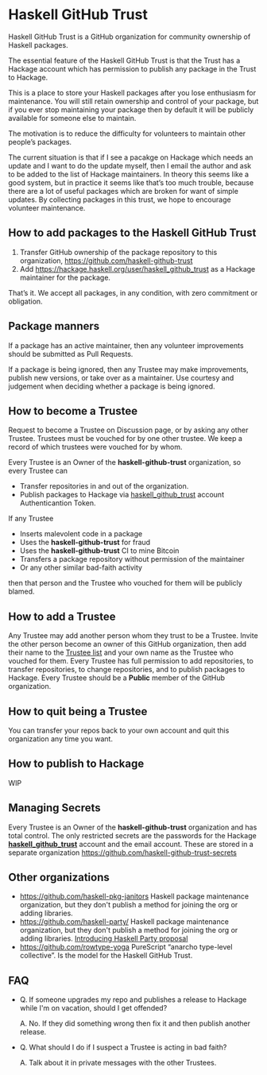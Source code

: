 # Haskell GitHub Trust

Haskell GitHub Trust is a GitHub organization for community ownership of Haskell packages.

The essential feature of the Haskell GitHub Trust is that the Trust has a Hackage account which has permission to publish any package in the Trust to Hackage.

This is a place to store your Haskell packages after you lose enthusiasm for maintenance.
You will still retain ownership and control of your package, but if you ever stop maintaining your package then by
default it will be publicly available for someone else to maintain.

The motivation is to reduce the difficulty for volunteers to maintain other people’s packages.

The current situation is that if I see a pacakge on Hackage which needs an update and I want to do the update myself,
then I email the author and ask to be added to the list of Hackage maintainers. In theory this seems like a good system,
but in practice it seems like that’s too much trouble, because there are a lot of useful packages which are broken for want
of simple updates. By collecting packages in this trust, we hope to encourage volunteer maintenance.

## How to add packages to the Haskell GitHub Trust

1. Transfer GitHub ownership of the package repository to this organization, https://github.com/haskell-github-trust
2. Add https://hackage.haskell.org/user/haskell_github_trust as a Hackage maintainer for the package.

That’s it. We accept all packages, in any condition, with zero commitment or obligation.

## Package manners

If a package has an active maintainer, then any volunteer improvements should be submitted as Pull Requests.

If a package is being ignored,
then any Trustee may make improvements, publish new versions, or take over as a maintainer. Use courtesy and judgement when deciding whether
a package is being ignored.

## How to become a Trustee

Request to become a Trustee on Discussion page, or by asking any other Trustee. Trustees must be vouched for by one other trustee.
We keep a record of which trustees were vouched for by whom.

Every Trustee is an Owner of the __haskell-github-trust__ organization, so every Trustee can

* Transfer repositories in and out of the organization.
* Publish packages to Hackage via [haskell_github_trust](https://hackage.haskell.org/user/haskell_github_trust) account Authenticantion Token.

If any Trustee 

* Inserts malevolent code in a package
* Uses the __haskell-github-trust__ for fraud
* Uses the __haskell-github-trust__ CI to mine Bitcoin
* Transfers a package repository without permission of the maintainer
* Or any other similar bad-faith activity

then that person and the Trustee who vouched for them will be publicly blamed.

## How to add a Trustee

Any Trustee may add another person whom they trust to be a Trustee. Invite the other person become an owner of this GitHub organization, then add their name to the [Trustee list](https://github.com/haskell-github-trust/.github/blob/main/TRUSTEES.md) and your own name as the Trustee who vouched for them. Every Trustee has full permission to add repositories, to transfer repositories, to change repositories, and to publish packages to Hackage. Every Trustee should be a __Public__ member of the GitHub organization.

## How to quit being a Trustee

You can transfer your repos back to your own account and quit this organization any time you want.

## How to publish to Hackage

WIP

## Managing Secrets

Every Trustee is an Owner of the __haskell-github-trust__ organization and has total control. The only restricted secrets are the passwords for the Hackage [__haskell_github_trust__](https://hackage.haskell.org/user/haskell_github_trust) account and the email account. These are stored in a separate organization https://github.com/haskell-github-trust-secrets

## Other organizations

* https://github.com/haskell-pkg-janitors Haskell package maintenance organization, but they don't publish a method for joining the org or adding libraries.
* https://github.com/haskell-party/ Haskell package maintenance organization, but they don't publish a method for joining the org or adding libraries. [Introducing Haskell Party proposal](https://github.com/haskellfoundation/stability/pull/12)
* https://github.com/rowtype-yoga PureScript “anarcho type-level collective”. Is the model for the Haskell GitHub Trust.

## FAQ

* Q. If someone upgrades my repo and publishes a release to Hackage while I'm on vacation, should I get offended?
  
  A. No. If they did something wrong then fix it and then publish another release.
  
* Q. What should I do if I suspect a Trustee is acting in bad faith?

  A. Talk about it in private messages with the other Trustees.
